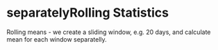 # separatelyRolling Statistics

Rolling means - we create a sliding window, e.g. 20 days, and calculate mean for each window separatelly.



